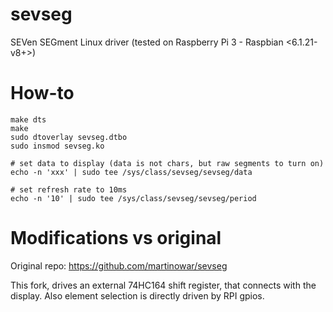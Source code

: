 # sevseg
SEVen SEGment Linux driver (tested on Raspberry Pi 3 - Raspbian <6.1.21-v8+>)

# How-to
```
make dts
make
sudo dtoverlay sevseg.dtbo
sudo insmod sevseg.ko

# set data to display (data is not chars, but raw segments to turn on)
echo -n 'xxx' | sudo tee /sys/class/sevseg/sevseg/data

# set refresh rate to 10ms
echo -n '10' | sudo tee /sys/class/sevseg/sevseg/period
```

# Modifications vs original

Original repo: https://github.com/martinowar/sevseg

This fork, drives an external 74HC164 shift register, that connects with the display.
Also element selection is directly driven by RPI gpios.
